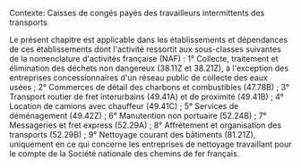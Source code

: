 Contexte: Caisses de congés payés  des travailleurs intermittents des transports

Le présent chapitre est applicable dans les établissements et dépendances de ces établissements dont l'activité ressortit aux sous-classes suivantes de la nomenclature d'activités française (NAF) : 1° Collecte, traitement et élimination des déchets non dangereux (38.11Z et 38.21Z), à l'exception des entreprises concessionnaires d'un réseau public de collecte des eaux usées ; 2° Commerces de détail des charbons et combustibles (47.78B) ; 3° Transport routier de fret interurbains (49.41A) et de proximité (49.41B) ; 4° Location de camions avec chauffeur (49.41C) ; 5° Services de déménagement (49.42Z) ; 6° Manutention non portuaire (52.24B) ; 7° Messageries et fret express (52.29A) ; 8° Affrètement et organisation des transports (52.29B) ; 9° Nettoyage courant des bâtiments (81.21Z), uniquement en ce qui concerne les entreprises de nettoyage travaillant pour le compte de la Société nationale des chemins de fer français.